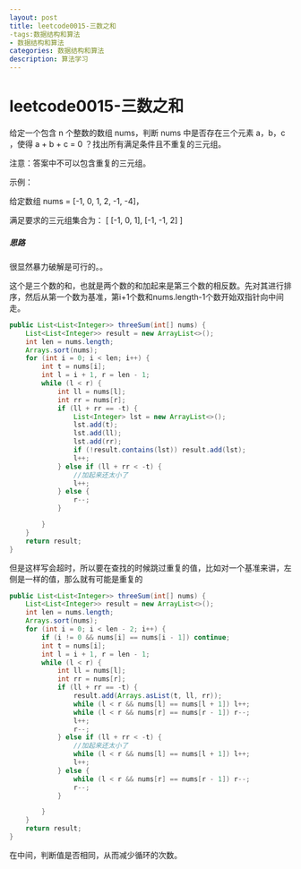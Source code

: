 ```yaml
---
layout: post
title: leetcode0015-三数之和
-tags:数据结构和算法
- 数据结构和算法
categories: 数据结构和算法
description: 算法学习
---
```

# leetcode0015-三数之和

给定一个包含 n 个整数的数组 nums，判断 nums 中是否存在三个元素 a，b，c ，使得 a + b + c = 0 ？找出所有满足条件且不重复的三元组。

注意：答案中不可以包含重复的三元组。

 

示例：

给定数组 nums = [-1, 0, 1, 2, -1, -4]，

满足要求的三元组集合为：
[
  [-1, 0, 1],
  [-1, -1, 2]
]

##### 思路

很显然暴力破解是可行的。。

这个是三个数的和，也就是两个数的和加起来是第三个数的相反数。先对其进行排序，然后从第一个数为基准，第i+1个数和nums.length-1个数开始双指针向中间走。



```java
public List<List<Integer>> threeSum(int[] nums) {
    List<List<Integer>> result = new ArrayList<>();
    int len = nums.length;
    Arrays.sort(nums);
    for (int i = 0; i < len; i++) {
        int t = nums[i];
        int l = i + 1, r = len - 1;
        while (l < r) {
            int ll = nums[l];
            int rr = nums[r];
            if (ll + rr == -t) {
                List<Integer> lst = new ArrayList<>();
                lst.add(t);
                lst.add(ll);
                lst.add(rr);
                if (!result.contains(lst)) result.add(lst);
                l++;
            } else if (ll + rr < -t) {
                //加起来还太小了
                l++;
            } else {
                r--;
            }

        }
    }
    return result;
}
```

但是这样写会超时，所以要在查找的时候跳过重复的值，比如对一个基准来讲，左侧是一样的值，那么就有可能是重复的

```java
public List<List<Integer>> threeSum(int[] nums) {
    List<List<Integer>> result = new ArrayList<>();
    int len = nums.length;
    Arrays.sort(nums);
    for (int i = 0; i < len - 2; i++) {
        if (i != 0 && nums[i] == nums[i - 1]) continue;
        int t = nums[i];
        int l = i + 1, r = len - 1;
        while (l < r) {
            int ll = nums[l];
            int rr = nums[r];
            if (ll + rr == -t) {
                result.add(Arrays.asList(t, ll, rr));
                while (l < r && nums[l] == nums[l + 1]) l++;
                while (l < r && nums[r] == nums[r - 1]) r--;
                l++;
                r--;
            } else if (ll + rr < -t) {
                //加起来还太小了
                while (l < r && nums[l] == nums[l + 1]) l++;
                l++;
            } else {
                while (l < r && nums[r] == nums[r - 1]) r--;
                r--;
            }

        }
    }
    return result;
}
```

在中间，判断值是否相同，从而减少循环的次数。
